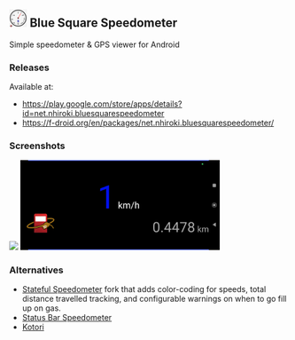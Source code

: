 ## <img src="./fastlane/metadata/android/en-US/images/icon.png" width="32" height="32"> Blue Square Speedometer

Simple speedometer & GPS viewer for Android

### Releases
Available at:

- https://play.google.com/store/apps/details?id=net.nhiroki.bluesquarespeedometer
- https://f-droid.org/en/packages/net.nhiroki.bluesquarespeedometer/

### Screenshots
<img src="./fastlane/metadata/android/en-US/images/phoneScreenshots/1.png" width="240"> <img src="./fastlane/metadata/android/en-US/images/phoneScreenshots/2.png" width="360">


### Alternatives
* [Stateful Speedometer](https://f-droid.org/packages/com.github.timboode.statefulspeedometer/) fork that adds color-coding for speeds, total distance travelled
   tracking, and configurable warnings on when to go fill up on gas.
* [Status Bar Speedometer](https://f-droid.org/packages/ch.rmy.android.statusbar_tacho/)
* [Kotori](https://f-droid.org/packages/dev.melonpan.kotori/)
